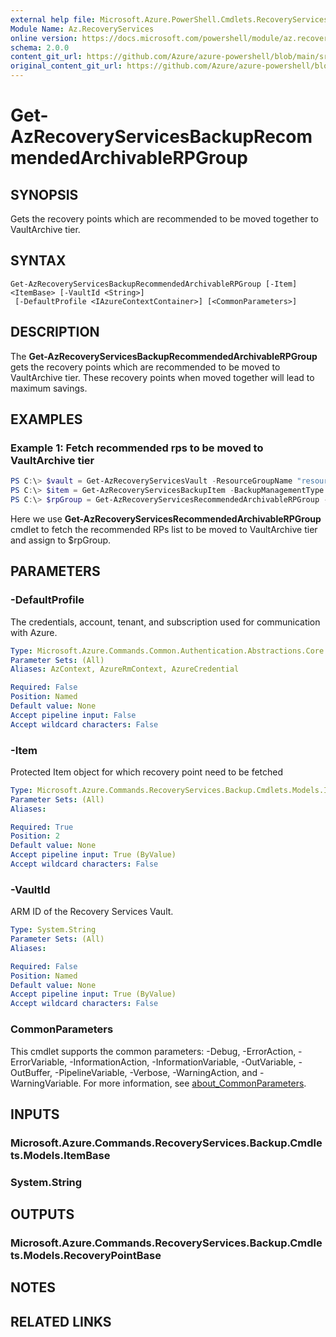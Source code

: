 ```yaml
---
external help file: Microsoft.Azure.PowerShell.Cmdlets.RecoveryServices.Backup.dll-Help.xml
Module Name: Az.RecoveryServices
online version: https://docs.microsoft.com/powershell/module/az.recoveryservices/get-azrecoveryservicesbackuprecommendedarchivablerpgroup
schema: 2.0.0
content_git_url: https://github.com/Azure/azure-powershell/blob/main/src/RecoveryServices/RecoveryServices/help/Get-AzRecoveryServicesBackupRecommendedArchivableRPGroup.md
original_content_git_url: https://github.com/Azure/azure-powershell/blob/main/src/RecoveryServices/RecoveryServices/help/Get-AzRecoveryServicesBackupRecommendedArchivableRPGroup.md
---
```


# Get-AzRecoveryServicesBackupRecommendedArchivableRPGroup

## SYNOPSIS
Gets the recovery points which are recommended to be moved together to VaultArchive tier.

## SYNTAX

```
Get-AzRecoveryServicesBackupRecommendedArchivableRPGroup [-Item] <ItemBase> [-VaultId <String>]
 [-DefaultProfile <IAzureContextContainer>] [<CommonParameters>]
```

## DESCRIPTION
The **Get-AzRecoveryServicesBackupRecommendedArchivableRPGroup** gets the recovery points which are recommended to be moved to VaultArchive tier.
These recovery points when moved together will lead to maximum savings.

## EXAMPLES

### Example 1: Fetch recommended rps to be moved to VaultArchive tier
```powershell
PS C:\> $vault = Get-AzRecoveryServicesVault -ResourceGroupName "resourceGroup" -Name "vaultName"
PS C:\> $item = Get-AzRecoveryServicesBackupItem -BackupManagementType "AzureVM" -WorkloadType "AzureVM" -VaultId $vault.ID
PS C:\> $rpGroup = Get-AzRecoveryServicesRecommendedArchivableRPGroup -Item $item[3] -VaultId $vault.ID
```

Here we use **Get-AzRecoveryServicesRecommendedArchivableRPGroup** cmdlet to fetch the recommended RPs list to be moved to VaultArchive tier
and assign to $rpGroup. 

## PARAMETERS

### -DefaultProfile
The credentials, account, tenant, and subscription used for communication with Azure.

```yaml
Type: Microsoft.Azure.Commands.Common.Authentication.Abstractions.Core.IAzureContextContainer
Parameter Sets: (All)
Aliases: AzContext, AzureRmContext, AzureCredential

Required: False
Position: Named
Default value: None
Accept pipeline input: False
Accept wildcard characters: False
```

### -Item
Protected Item object for which recovery point need to be fetched

```yaml
Type: Microsoft.Azure.Commands.RecoveryServices.Backup.Cmdlets.Models.ItemBase
Parameter Sets: (All)
Aliases:

Required: True
Position: 2
Default value: None
Accept pipeline input: True (ByValue)
Accept wildcard characters: False
```

### -VaultId
ARM ID of the Recovery Services Vault.

```yaml
Type: System.String
Parameter Sets: (All)
Aliases:

Required: False
Position: Named
Default value: None
Accept pipeline input: True (ByValue)
Accept wildcard characters: False
```

### CommonParameters
This cmdlet supports the common parameters: -Debug, -ErrorAction, -ErrorVariable, -InformationAction, -InformationVariable, -OutVariable, -OutBuffer, -PipelineVariable, -Verbose, -WarningAction, and -WarningVariable. For more information, see [about_CommonParameters](http://go.microsoft.com/fwlink/?LinkID=113216).

## INPUTS

### Microsoft.Azure.Commands.RecoveryServices.Backup.Cmdlets.Models.ItemBase

### System.String

## OUTPUTS

### Microsoft.Azure.Commands.RecoveryServices.Backup.Cmdlets.Models.RecoveryPointBase

## NOTES

## RELATED LINKS
